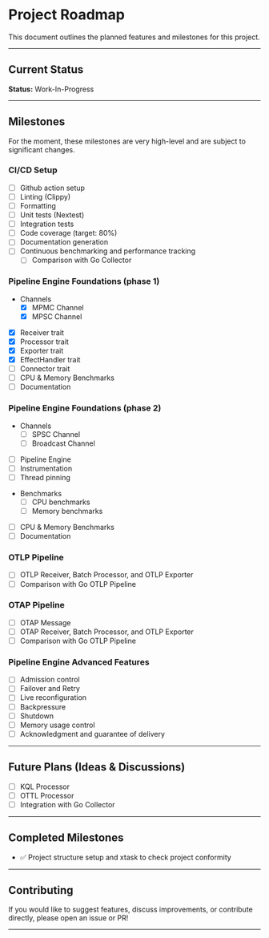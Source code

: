 # Project Roadmap

This document outlines the planned features and milestones for this project.

---

## Current Status

**Status:** Work-In-Progress

---

## Milestones

For the moment, these milestones are very high-level and are subject to
significant changes.

### CI/CD Setup

- [ ] Github action setup
- [ ] Linting (Clippy)
- [ ] Formatting
- [ ] Unit tests (Nextest)
- [ ] Integration tests
- [ ] Code coverage (target: 80%)
- [ ] Documentation generation
- [ ] Continuous benchmarking and performance tracking
  - [ ] Comparison with Go Collector
  
### Pipeline Engine Foundations (phase 1)

- Channels
  - [x] MPMC Channel
  - [x] MPSC Channel
- [x] Receiver trait
- [x] Processor trait
- [x] Exporter trait
- [x] EffectHandler trait
- [ ] Connector trait
- [ ] CPU & Memory Benchmarks
- [ ] Documentation

### Pipeline Engine Foundations (phase 2)

- Channels
  - [ ] SPSC Channel
  - [ ] Broadcast Channel
- [ ] Pipeline Engine
- [ ] Instrumentation
- [ ] Thread pinning
- Benchmarks
  - [ ] CPU benchmarks
  - [ ] Memory benchmarks
- [ ] CPU & Memory Benchmarks
- [ ] Documentation

### OTLP Pipeline

- [ ] OTLP Receiver, Batch Processor, and OTLP Exporter
- [ ] Comparison with Go OTLP Pipeline

### OTAP Pipeline

- [ ] OTAP Message
- [ ] OTAP Receiver, Batch Processor, and OTLP Exporter
- [ ] Comparison with Go OTLP Pipeline

### Pipeline Engine Advanced Features

- [ ] Admission control
- [ ] Failover and Retry
- [ ] Live reconfiguration
- [ ] Backpressure
- [ ] Shutdown
- [ ] Memory usage control
- [ ] Acknowledgment and guarantee of delivery

---

## Future Plans (Ideas & Discussions)

- [ ] KQL Processor
- [ ] OTTL Processor
- [ ] Integration with Go Collector

---

## Completed Milestones

- ✅ Project structure setup and xtask to check project conformity

---

## Contributing

If you would like to suggest features, discuss improvements, or contribute
directly, please open an issue or PR!

---
